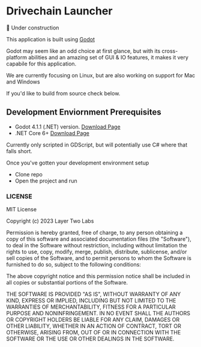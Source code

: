 # Drivechain Launcher

🚧 Under construction

This application is built using [Godot](https://github.com/godotengine/godot)

Godot may seem like an odd choice at first glance, but with its cross-platform abilities and an amazing set of GUI &
IO features, it makes it very capabile for this application. 

We are currently focusing on Linux, but are also working on support for Mac and Windows

If you'd like to build from source check below.

## Development Enviornment Prerequisites

- Godot 4.1.1 (.NET) version. [Download Page](https://godotengine.org/download)
- .NET Core 6+ [Download Page](https://dotnet.microsoft.com/en-us/download)

Currently only scripted in GDScript, but will potentially use C# where that falls short.

Once you've gotten your development environment setup

- Clone repo
- Open the project and run

### LICENSE

MIT License

Copyright (c) 2023 Layer Two Labs

Permission is hereby granted, free of charge, to any person obtaining a copy
of this software and associated documentation files (the "Software"), to deal
in the Software without restriction, including without limitation the rights
to use, copy, modify, merge, publish, distribute, sublicense, and/or sell
copies of the Software, and to permit persons to whom the Software is
furnished to do so, subject to the following conditions:

The above copyright notice and this permission notice shall be included in all
copies or substantial portions of the Software.

THE SOFTWARE IS PROVIDED "AS IS", WITHOUT WARRANTY OF ANY KIND, EXPRESS OR
IMPLIED, INCLUDING BUT NOT LIMITED TO THE WARRANTIES OF MERCHANTABILITY,
FITNESS FOR A PARTICULAR PURPOSE AND NONINFRINGEMENT. IN NO EVENT SHALL THE
AUTHORS OR COPYRIGHT HOLDERS BE LIABLE FOR ANY CLAIM, DAMAGES OR OTHER
LIABILITY, WHETHER IN AN ACTION OF CONTRACT, TORT OR OTHERWISE, ARISING FROM,
OUT OF OR IN CONNECTION WITH THE SOFTWARE OR THE USE OR OTHER DEALINGS IN THE
SOFTWARE.
